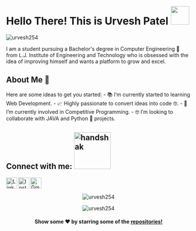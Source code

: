 # Hello There! This is Urvesh Patel <img src = "https://user-images.githubusercontent.com/55116730/119619605-cbf59680-be21-11eb-8da7-5c3426668b40.gif" width = 50px>


<p align="left"> 
	<img src="https://komarev.com/ghpvc/?username=urvesh254&color=blue" alt="urvesh254" /> 
</p>
I am a student pursuing a Bachelor's degree in Computer Engineering 🎒 from L.J. Institute of Engineering and Technology who is obsessed with the idea of improving himself and wants a platform to grow and excel. 

<h2> About Me 🚀</h2>
Here are some ideas to get you started:		
- 📚 I’m currently started to learning Web Development.
- 📈 Highly passionate to convert ideas into code 🤓.
- 🔭 I’m currently involved in Competitive Programming.
- 🤓 I’m looking to collaborate with JAVA and Python 🐍 projects.
<!-- - 📝 See my [Resume]() to get more info. -->

## Connect with me: <img src = "https://user-images.githubusercontent.com/55116730/119619529-b97b5d00-be21-11eb-9740-2cb0aee3c297.gif" alt="handshak" width = 100px>


[<img align="left" alt="LinkedIn" width="30px" src="https://www.vectorlogo.zone/logos/linkedin/linkedin-tile.svg" />](https://www.linkedin.com/in/urvesh254/)
[<img align="left" alt="Instagram" width="30px" src="https://www.vectorlogo.zone/logos/instagram/instagram-tile.svg" />](https://www.instagram.com/urvesh2001/)
[<img alt="Gmail" src="https://www.vectorlogo.zone/logos/gmail/gmail-tile.svg" width="30px">](mailto:urvesh254@gmail.com)
<br>
<p align="center"> <img src="https://github-readme-stats.vercel.app/api?username=urvesh254&show_icons=true" alt="urvesh254" /> </p>
<p align="center"> <img src="https://github-readme-stats.vercel.app/api/top-langs/?username=urvesh254&layout=compact" alt="urvesh254" /> </p>


<p align="center">
<h4 align="center">Show some ❤️ by starring some of the <a href="https://github.com/urvesh254?tab=repositories"> repositories!</a></h4>
</p>
